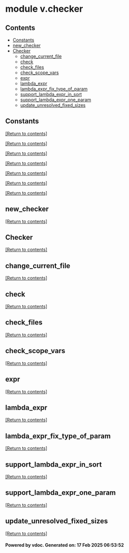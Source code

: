 # module v.checker


## Contents
- [Constants](#Constants)
- [new_checker](#new_checker)
- [Checker](#Checker)
  - [change_current_file](#change_current_file)
  - [check](#check)
  - [check_files](#check_files)
  - [check_scope_vars](#check_scope_vars)
  - [expr](#expr)
  - [lambda_expr](#lambda_expr)
  - [lambda_expr_fix_type_of_param](#lambda_expr_fix_type_of_param)
  - [support_lambda_expr_in_sort](#support_lambda_expr_in_sort)
  - [support_lambda_expr_one_param](#support_lambda_expr_one_param)
  - [update_unresolved_fixed_sizes](#update_unresolved_fixed_sizes)

## Constants
[[Return to contents]](#Contents)

[[Return to contents]](#Contents)

[[Return to contents]](#Contents)

[[Return to contents]](#Contents)

[[Return to contents]](#Contents)

[[Return to contents]](#Contents)

[[Return to contents]](#Contents)

## new_checker
[[Return to contents]](#Contents)

## Checker
[[Return to contents]](#Contents)

## change_current_file
[[Return to contents]](#Contents)

## check
[[Return to contents]](#Contents)

## check_files
[[Return to contents]](#Contents)

## check_scope_vars
[[Return to contents]](#Contents)

## expr
[[Return to contents]](#Contents)

## lambda_expr
[[Return to contents]](#Contents)

## lambda_expr_fix_type_of_param
[[Return to contents]](#Contents)

## support_lambda_expr_in_sort
[[Return to contents]](#Contents)

## support_lambda_expr_one_param
[[Return to contents]](#Contents)

## update_unresolved_fixed_sizes
[[Return to contents]](#Contents)

#### Powered by vdoc. Generated on: 17 Feb 2025 06:53:52
